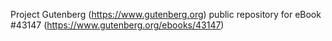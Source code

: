 Project Gutenberg (https://www.gutenberg.org) public repository for eBook #43147 (https://www.gutenberg.org/ebooks/43147)
